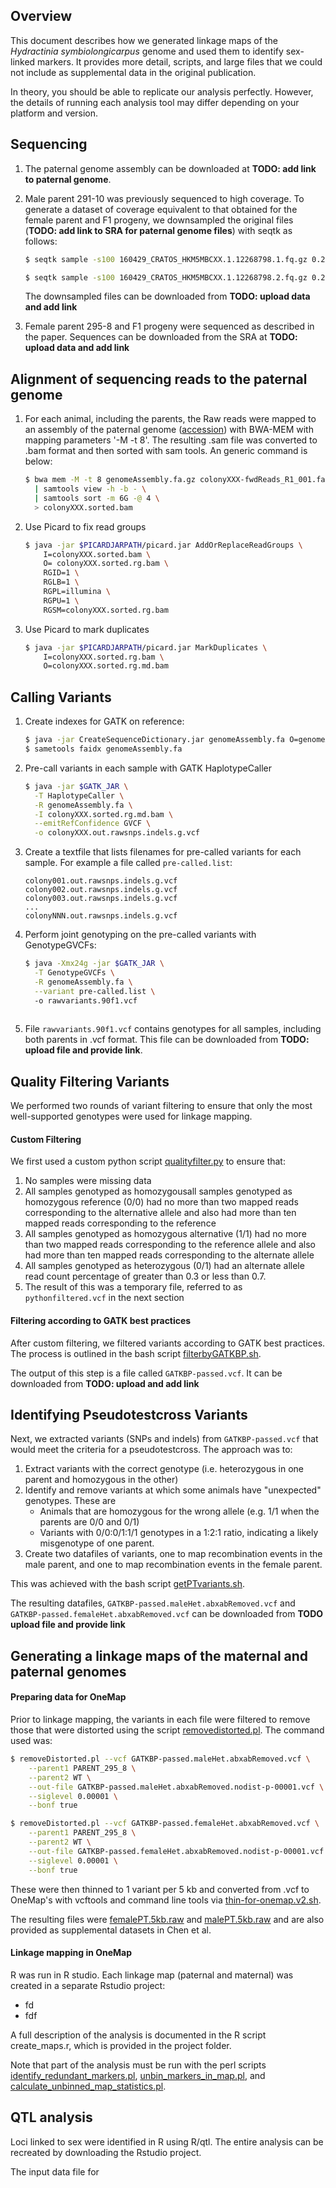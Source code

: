 ## Overview

This document describes how we generated linkage maps of the _Hydractinia symbiolongicarpus_ genome and used them to identify sex-linked markers. It provides more detail, scripts, and large files that we could not include as supplemental data in the original publication.

In theory, you should be able to replicate our analysis perfectly. However, the details of running each analysis tool may differ depending on your platform and version. 


## Sequencing

1. The paternal genome assembly can be downloaded at **TODO: add link to paternal genome**. 

2. Male parent 291-10 was previously sequenced to high coverage. To generate a dataset of coverage equivalent to that obtained for the female parent and F1 progeny, we downsampled the original files (**TODO: add link to SRA for paternal genome files**) with seqtk as follows:

   ```bash
   $ seqtk sample -s100 160429_CRATOS_HKM5MBCXX.1.12268798.1.fq.gz 0.2 | gzip > 160429_CRATOS_HKM5MBCXX.lane1.12268798.read1.DOWNSAMPLE_0.2.fq.gz
   
   $ seqtk sample -s100 160429_CRATOS_HKM5MBCXX.1.12268798.2.fq.gz 0.2 | gzip > 160429_CRATOS_HKM5MBCXX.lane1.12268798.read2.DOWNSAMPLE_0.2.fq.gz
   
   ```

    The downsampled files can be downloaded from **TODO: upload data and add link**

3. Female parent 295-8 and F1 progeny were sequenced as described in the paper. Sequences can be downloaded from the SRA at **TODO: upload data and add link**



## Alignment of sequencing reads to the paternal genome

1. For each animal, including the parents, the Raw reads were mapped to an assembly of the paternal genome ([accession]()) with BWA-MEM with mapping parameters '-M -t 8'. The resulting .sam file was converted to .bam format  and then sorted with sam tools. An generic command is below:

   ```bash
   $ bwa mem -M -t 8 genomeAssembly.fa.gz colonyXXX-fwdReads_R1_001.fastq.gz colonyXXX-revReads_R2_001.fastq.gz \
     | samtools view -h -b - \
     | samtools sort -m 6G -@ 4 \
     > colonyXXX.sorted.bam
   ```

2. Use Picard to fix read groups

   ```bash
   $ java -jar $PICARDJARPATH/picard.jar AddOrReplaceReadGroups \
       I=colonyXXX.sorted.bam \
       O= colonyXXX.sorted.rg.bam \
       RGID=1 \
       RGLB=1 \
       RGPL=illumina \
       RGPU=1 \
       RGSM=colonyXXX.sorted.rg.bam
   ```

3. Use Picard to mark duplicates

   ```bash
   $ java -jar $PICARDJARPATH/picard.jar MarkDuplicates \
       I=colonyXXX.sorted.rg.bam \
       O=colonyXXX.sorted.rg.md.bam
   ```



## Calling Variants

1. Create indexes for GATK on reference:

   ```bash
   $ java -jar CreateSequenceDictionary.jar genomeAssembly.fa O=genomeAssembly.dict
   $ sametools faidx genomeAssembly.fa
   ```

2. Pre-call variants in each sample with GATK HaplotypeCaller

   ```bash
   $ java -jar $GATK_JAR \
     -T HaplotypeCaller \
     -R genomeAssembly.fa \
     -I colonyXXX.sorted.rg.md.bam \
     --emitRefConfidence GVCF \
     -o colonyXXX.out.rawsnps.indels.g.vcf
   ```

   

3. Create a textfile that lists filenames for pre-called variants for each sample. For example a file called ```pre-called.list```:

   ```
   colony001.out.rawsnps.indels.g.vcf
   colony002.out.rawsnps.indels.g.vcf
   colony003.out.rawsnps.indels.g.vcf
   ...
   colonyNNN.out.rawsnps.indels.g.vcf
   ```

   

4. Perform joint genotyping on the pre-called variants with GenotypeGVCFs:

   ```bash
   $ java -Xmx24g -jar $GATK_JAR \
     -T GenotypeGVCFs \
     -R genomeAssembly.fa \
     --variant pre-called.list \  
     -o rawvariants.90f1.vcf
   	
   ```



5. File ```rawvariants.90f1.vcf``` contains genotypes for all samples, including both parents in .vcf format. This file can be downloaded from **TODO: upload file and provide link**. 



## Quality Filtering Variants

We performed two rounds of variant filtering to ensure that only the most well-supported genotypes were used for linkage mapping.

#### Custom Filtering

We first used a custom python script [qualityfilter.py](https://github.com/nicotralab/chen-et-al-sex-determination/blob/main/qualityfilter.py) to ensure that:

1. No samples were missing data
2. All samples genotyped as homozygousall samples genotyped as homozygous reference (0/0) had no more than two mapped reads corresponding to the alternative allele and also had more than ten mapped reads corresponding to the reference
3. All samples genotyped as homozygous alternative (1/1) had no more than two mapped reads corresponding to the reference allele and also had more than ten mapped reads corresponding to the alternate allele
4. All samples genotyped as heterozygous (0/1) had an alternate allele read count percentage of greater than 0.3 or less than 0.7.
5. The result of this was a temporary file, referred to as ```pythonfiltered.vcf``` in the next section



#### Filtering according to GATK best practices

After custom filtering, we filtered variants according to GATK best practices. The process is outlined in the bash script [filterbyGATKBP.sh](https://github.com/nicotralab/chen-et-al-sex-determination/blob/main/filterbyGATKBP.sh). 

The output of this step is a file called ```GATKBP-passed.vcf```. It can be downloaded from **TODO: upload and add link**





## Identifying Pseudotestcross Variants

Next, we extracted variants (SNPs and indels) from ```GATKBP-passed.vcf``` that would meet the criteria for a pseudotestcross. The approach was to:

1. Extract variants with the correct genotype (i.e. heterozygous in one parent and homozygous in the other)
2. Identify and remove variants at which some animals have "unexpected" genotypes. These are
   - Animals that are homozygous for the wrong allele (e.g. 1/1 when the parents are 0/0 and 0/1)
   - Variants with 0/0:0/1:1/1 genotypes in a 1:2:1 ratio, indicating a likely misgenotype of one parent. 
3. Create two datafiles of variants, one to map recombination events in the male parent, and one to map recombination events in the female parent. 

This was achieved with the bash script [getPTvariants.sh](https://github.com/nicotralab/chen-et-al-sex-determination/blob/main/getPTvariants.sh).

The resulting datafiles, `GATKBP-passed.maleHet.abxabRemoved.vcf` and `GATKBP-passed.femaleHet.abxabRemoved.vcf` can be downloaded from **TODO upload file and provide link**



## Generating a linkage maps of the maternal and paternal genomes


#### Preparing data for OneMap

Prior to linkage mapping, the variants in each file were filtered to remove those that were distorted using the script [removedistorted.pl](https://github.com/nicotralab/chen-et-al-sex-determination/blob/main/removeDistorted.pl). The command used was:

```bash
$ removeDistorted.pl --vcf GATKBP-passed.maleHet.abxabRemoved.vcf \
    --parent1 PARENT_295_8 \
    --parent2 WT \
    --out-file GATKBP-passed.maleHet.abxabRemoved.nodist-p-00001.vcf \
    --siglevel 0.00001 \
    --bonf true

$ removeDistorted.pl --vcf GATKBP-passed.femaleHet.abxabRemoved.vcf \
    --parent1 PARENT_295_8 \
    --parent2 WT \
    --out-file GATKBP-passed.femaleHet.abxabRemoved.nodist-p-00001.vcf \
    --siglevel 0.00001 \
    --bonf true
```



These were then thinned to 1 variant per 5 kb and converted from .vcf to OneMap's with vcftools and command line tools via [thin-for-onemap.v2.sh](https://github.com/nicotralab/chen-et-al-sex-determination/blob/main/thin-for-onemap.v2.sh).

The resulting files were [femalePT.5kb.raw](url) and [malePT.5kb.raw](url) and are also provided as supplemental datasets in Chen et al. 



#### Linkage mapping in OneMap

R was run in R studio. Each linkage map (paternal and maternal) was created in a separate Rstudio project:
- fd
- fdf

A full description of the analysis is documented in the R script create_maps.r, which is provided in the project folder.

Note that part of the analysis must be run with the perl scripts [identify_redundant_markers.pl](ref), [unbin_markers_in_map.pl](ref), and [calculate_unbinned_map_statistics.pl](url). 


## QTL analysis

Loci linked to sex were identified in R using R/qtl. The entire analysis can be recreated by downloading the Rstudio project.

The input data file for 




